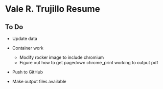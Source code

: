 # Vale R. Trujillo Resume

## To Do

- Update data
- Container work
  - Modify rocker image to include chromium
  - Figure out how to get pagedown chrome_print working to output pdf

- Push to GitHub
- Make output files available

